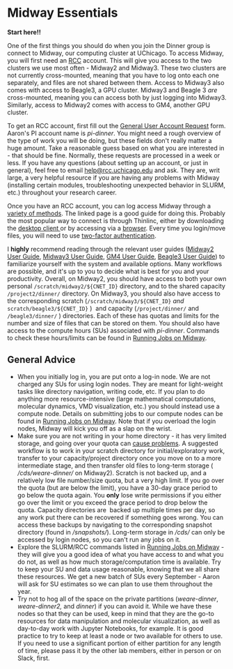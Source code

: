 # Midway Essentials

**Start here!!**


One of the first things you should do when you join the Dinner group is connect to Midway, our computing cluster at UChicago. To access Midway, you will first need an [RCC](https://rcc.uchicago.edu/) account. This will give you access to the two clusters we use most often - Midway2 and Midway3. These two clusters are not currently cross-mounted, meaning that you have to log onto each one separately, and files are not shared between them. Access to Midway3 also comes with access to Beagle3, a GPU cluster. Midway3 and Beagle 3 _are_ cross-mounted, meaning you can access both by just logging into Midway3. Similarly, access to Midway2 comes with access to GM4, another GPU cluster.

To get an RCC account, first fill out the [General User Account Request](https://rcc.uchicago.edu/accounts-allocations/general-user-account-request) form. Aaron's PI account name is _pi-dinner_. You might need a rough overview of the type of work you will be doing, but these fields don't really matter a huge amount. Take a reasonable guess based on what you are interested in - that should be fine. Normally, these requests are processed in a week or less. If you have any questions (about setting up an account, or just in general), feel free to email [help@rcc.uchicago.edu](mailto:help@rcc.uchicago.edu) and ask. They are, writ large, a very helpful resource if you are having any problems with Midway (installing certain modules, troubleshooting unexpected behavior in SLURM, etc.) throughout your research career. 

Once you have an RCC account, you can log access Midway through a [variety of methods](https://rcc.uchicago.edu/docs/connecting/index.html). The linked page is a good guide for doing this. Probably the most popular way to connect is through Thinlinc, either by downloading the [desktop client ](https://www.cendio.com/thinlinc/download)or by accessing via a [browser](https://midway2.rcc.uchicago.edu). Every time you login/move files, you will need to use [two-factor authentication](https://cnet.uchicago.edu/2FA/index.htm).

I **highly** recommend reading through the relevant user guides ([Midway2 User Guide](https://rcc.uchicago.edu/docs/), [Midway3 User Guide,](https://mdw3.rcc.uchicago.edu/user-guide/) [GM4 User Guide](https://gm4.rcc.uchicago.edu/), [Beagle3 User Guide](https://git.rcc.uchicago.edu/rcc-public/beagle3/-/wikis/Beagle3-User-Guide)) to familiarize yourself with the system and available options. Many workflows are possible, and it's up to you to decide what is best for you and your productivity. Overall, on Midway2, you should have access to both your own personal `/scratch/midway2/${CNET_ID}` directory, and to the shared capacity `/project2/dinner/` directory. On Midway3, you should also have access to the corresponding scratch (`/scratch/midway3/${CNET_ID}` _and_ `scratch/beagle3/${CNET_ID}` )  and capacity (`/project/dinner/` and `/beagle3/dinner/` ) directories. Each of these has quotas and limits for the number and size of files that can be stored on them. You should also have access to the compute hours (SUs) associated with _pi-dinner_. Commands to check these hours/limits can be found in [Running Jobs on Midway](/display/thecookbook/Running+Jobs+on+Midway). 

General Advice
--------------

*   When you initially log in, you are put onto a log-in node. We are not charged any SUs for using login nodes. They are meant for light-weight tasks like directory navigation, writing code, etc. If you plan to do anything more resource-intensive (large mathematical computations, molecular dynamics, VMD visualization, etc.) you should instead use a compute node. Details on submitting jobs to our compute nodes can be found in [Running Jobs on Midway](/display/thecookbook/Running+Jobs+on+Midway). Note that if you overload the login nodes, Midway will kick you off as a slap on the wrist. 
*   Make sure you are not writing in your home directory - it has very limited storage, and going over your quota can [cause problems](/pages/viewpage.action?pageId=243238385). A suggested workflow is to work in your scratch directory for initial/exploratory work, transfer to your capacity/project directory once you move on to a more intermediate stage, and then transfer old files to long-term storage ( _/cds/weare-dinner/_ on Midway2). Scratch is not backed up, and a relatively low file number/size quota, but a very high limit. If you go over the quota (but are below the limit), you have a 30-day grace period to go below the quota again. You **only** lose write permissions if you either go over the limit or you exceed the grace period to drop below the quota. Capacity directories are  backed up multiple times per day, so any work put there can be recovered if something goes wrong. You can access these backups by navigating to the corresponding snapshot directory (found in _/snapshots/_). Long-term storage in _/cds/_ can only be accessed by login nodes, so you can't run any jobs on it. 
*   Explore the SLURM/RCC commands listed in [Running Jobs on Midway](/display/thecookbook/Running+Jobs+on+Midway) - they will give you a good idea of what you have access to and what you do not, as well as how much storage/computation time is available. Try to keep your SU and data usage reasonable, knowing that we all share these resources. We get a new batch of SUs every September - Aaron will ask for SU estimates so we can plan to use them throughout the year.
*   Try not to hog all of the space on the private partitions (_weare-dinner_, _weare-dinner2,_ and _dinner_) if you can avoid it. While we have these nodes so that they can be used, keep in mind that they are the go-to resources for data manipulation and molecular visualization, as well as day-to-day work with Jupyter Notebooks, for example. It is good practice to try to keep at least a node or two available for others to use. If you need to use a significant portion of either partition for any length of time, please pass it by the other lab members, either in person or on Slack, first.